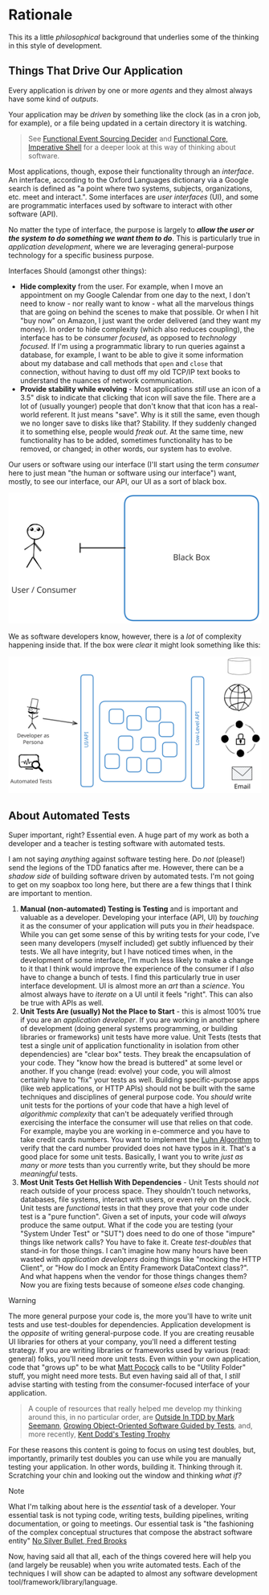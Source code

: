 # Rationale

This its a little *philosophical* background that underlies some of the thinking in this style of development.

## Things That Drive Our Application

Every application is *driven* by one or more *agents* and they almost always have some kind of *outputs*. 

Your application may be *driven* by something like the clock (as in a cron job, for example), or a file being updated in a certain directory it is watching. 

> See [Functional Event Sourcing Decider](https://thinkbeforecoding.com/post/2021/12/17/functional-event-sourcing-decider) and [Functional Core, Imperative Shell](https://www.destroyallsoftware.com/screencasts/catalog/functional-core-imperative-shell) for a deeper look at this way of thinking about software.


Most applications, though, expose their functionality through an *interface*. An interface, according to the Oxford Languages dictionary via a Google search is defined as "a point where two systems, subjects, organizations, etc. meet and interact.". Some interfaces are *user interfaces* (UI), and some are programmatic interfaces used by software to interact with other software (API).

No matter the type of interface, the purpose is largely to ***allow the user or the system to do something we want them to do***. This is particularly true in *application development*, where we are leveraging general-purpose technology for a specific business purpose. 

Interfaces Should (amongst other things):

- **Hide complexity** from the user. For example, when I move an appointment on my Google Calendar from one day to the next, I don't need to know - nor really want to know - what all the marvelous things that are going on behind the scenes to make that possible. Or when I hit "buy now" on Amazon, I just want the order delivered (and they want my money). In order to hide complexity (which also reduces coupling), the interface has to be *consumer focused*, as opposed to *technology focused*. If I'm using a programmatic library to run queries against a database, for example, I want to be able to give it some information about my database and call methods that `open` and `close` that connection, without having to dust off my old TCP/IP text books to understand the nuances of network communication.
- **Provide stability while evolving** - Most applications *still* use an icon of a 3.5" disk to indicate that clicking that icon will save the file. There are a lot of (usually younger) people that don't know that that icon has a real-world referent. It just means "save". Why is it still the same, even though we no longer save to disks like that? Stability. If they suddenly changed it to something else, people would *freak out*. At the same time, new functionality has to be added, sometimes functionality has to be removed, or changed; in other words, our system has to evolve.

Our users or software using our interface (I'll start using the term *consumer* here to just mean "the human or software using our interface") want, mostly, to see our interface, our API, our UI as a sort of black box.

![Black Box](../images//blackbox.svg)

We as software developers know, however, there is a *lot* of complexity happening inside that. If the box were *clear* it might look something like this:

![Clear Box](../images/clear-box.svg)

## About Automated Tests

Super important, right? Essential even. A huge part of my work as both a developer and a teacher is testing software with automated tests. 

I am not saying *anything* against software testing here. Do *not* (please!) send the legions of the TDD fanatics after me. However, there can be a *shadow side* of building software driven by automated tests. I'm not going to get on my soapbox too long here, but there are a few things that I think are important to mention.

1. **Manual (non-automated) Testing is Testing** and is important and valuable as a developer. Developing your interface (API, UI) by *touching* it as the consumer of your application will puts you in *their* headspace. While you can get some sense of this by writing tests for your code, I've seen many developers (myself included) get subtly influenced by their tests. We all have integrity, but I have noticed times when, in the development of some interface, I'm much less likely to make a change to it that I think would improve the experience of the consumer if I *also* have to change a bunch of tests. I find this particularly true in user interface development. UI is almost more an *art* than a *science*. You almost always have to *iterate* on a UI until it feels "right". This can also be true with APIs as well. 
2. **Unit Tests Are (usually) Not the Place to Start** - this is almost 100% true if you are an *application developer*. If you are working in another sphere of development (doing general systems programming, or building libraries or frameworks) unit tests have more value. Unit Tests (tests that test a single *unit* of application functionality in isolation from other dependencies) are "clear box" tests. They break the encapsulation of your code. They "know how the bread is buttered" at some level or another. If you change (read: evolve) your code, you will almost certainly have to "fix" your tests as well. Building specific-purpose apps (like web applications, or HTTP APIs) should not be built with the same techniques and disciplines of general purpose code. You *should* write unit tests for the portions of your code that have a high level of *algorithmic complexity* that can't be adequately verified through exercising the interface the consumer will use that relies on that code. For example, maybe you are working in e-commerce and you have to take credit cards numbers. You want to implement the [Luhn Algorithm](https://en.wikipedia.org/wiki/Luhn_algorithm) to verify that the card number provided does not have typos in it. That's a good place for some unit tests. Basically, I want you to write *just as many* or *more* tests than you currently write, but they should be more *meaningful* tests. 
3. **Most Unit Tests Get Hellish With Dependencies** - Unit Tests should *not* reach outside of your process space. They shouldn't touch networks, databases, file systems, interact with users, or even rely on the clock. Unit tests are *functional* tests in that they prove that your code under test is a "pure function". Given a set of inputs, your code will *always* produce the same output. What if the code you are testing (your "System Under Test" or "SUT") does need to do one of those "impure" things like network calls? You have to fake it. Create *test-doubles* that stand-in for those things. I can't imagine how many hours have been wasted with *application developers* doing things like "mocking the HTTP Client", or "How do I mock an Entity Framework DataContext class?". And what happens when the vendor for those things changes them? Now you are fixing tests because of someone *elses* code changing.

> [!WARNING] 
> The more general purpose your code is, the more you'll have to write unit tests and use test-doubles for dependencies. Application development is the *opposite* of writing general-purpose code. If you are creating reusable UI libraries for others at your company, you'll need a different testing strategy. If you are writing libraries or frameworks used by various (read: general) folks, you'll need more unit tests. Even within your own application, code that "grows up" to be what [Matt Pocock](https://www.mattpocock.com/) calls to be "Utility Folder" stuff, you might need more tests. But even having said all of that, I *still* advise starting with testing from the consumer-focused interface of your application. 

> A couple of resources that really helped me develop my thinking around this, in no particular order, are [Outside In TDD by Mark Seemann](https://www.pluralsight.com/courses/outside-in-tdd), [Growing Object-Oriented Software Guided by Tests](https://www.amazon.com/Growing-Object-Oriented-Software-Guided-Tests/dp/0321503627), and, more recently, [Kent Dodd's Testing Trophy](https://kentcdodds.com/blog/the-testing-trophy-and-testing-classifications)

For these reasons this content is going to focus on using test doubles, but, importantly, primarily test doubles you can use while you are manually testing your application. In other words, building it. Thinking through it. Scratching your chin and looking out the window and thinking *what if?*

> [!NOTE]
> What I'm talking about here is the *essential* task of a developer. Your essential task is not typing code, writing tests, building pipelines, writing documentation, or going to meetings. Our essential task is "the fashioning of the complex conceptual structures that compose the abstract software entity" [No Silver Bullet, Fred Brooks](https://www.cs.unc.edu/techreports/86-020.pdf)

Now, having said all that all, each of the things covered here will help you (and largely be reusable) when you write automated tests. Each of the techniques I will show can be adapted to almost any software development tool/framework/library/language. 
